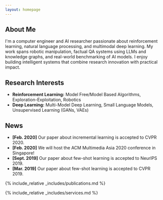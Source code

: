 ```yaml
---
layout: homepage
---
```


## About Me

I'm a computer engineer and AI researcher passionate about reinforcement learning, natural language processing, and multimodal deep learning.
My work spans robotic manipulation, factual QA systems using LLMs and knowledge graphs, and real-world benchmarking of AI models.
I enjoy building intelligent systems that combine research innovation with practical impact.

## Research Interests

- **Reinforcement Learning:** Model Free/Model Based Algorithms, Exploration-Exploitation, Robotics
- **Deep Learning:** Multi-Model Deep Learning, Small Language Models, Unsupervised Learning (GANs, VAEs)

## News

- **[Feb. 2020]** Our paper about incremental learning is accepted to CVPR 2020.
- **[Feb. 2020]** We will host the ACM Multimedia Asia 2020 conference in Singapore!
- **[Sept. 2019]** Our paper about few-shot learning is accepted to NeurIPS 2019.
- **[Mar. 2019]** Our paper about few-shot learning is accepted to CVPR 2019.

{% include_relative _includes/publications.md %}

{% include_relative _includes/services.md %}
